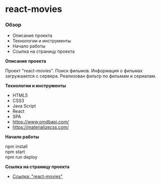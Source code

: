 # react-movies

### Обзор

* Описание проекта
* Технологии и инструменты
* Начало работы
* Cсылка на страницу проекта

**Описание проекта**

Проект "react-movies". Поиск фильмов. Информация о фильмах загружаается с сервера. Реализован фильтр по фильмам и сериалам.

**Технологии и инструменты**

* HTML5
* CSS3
* Java Script
* React
* SPA
* https://www.omdbapi.com/
* https://materializecss.com/

**Начало работы**

npm install <br/>
npm start <br/>
npm run deploy <br/>

**Cсылка на страницу проекта**

* [Ссылка: "react-movies"](https://mariyazakharova73.github.io/react-movies/)
